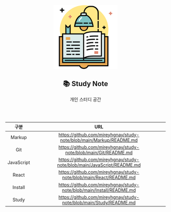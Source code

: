 <div align="center">
  <img width="200px;" src="./images/studying.png"/>
</div>
<h2 align="center">📚 Study Note</h2>
<p align="center">개인 스터디 공간</p>

<br>
<br>

|    구분    |                                   URL                                   |
| :--------: | :---------------------------------------------------------------------: |
|   Markup   |   https://github.com/mireyhgnay/study-note/blob/main/Markup/README.md   |
|    Git     |    https://github.com/mireyhgnay/study-note/blob/main/Git/README.md     |
| JavaScript | https://github.com/mireyhgnay/study-note/blob/main/JavaScript/README.md |
|   React    |   https://github.com/mireyhgnay/study-note/blob/main/React/README.md    |
|  Install   |  https://github.com/mireyhgnay/study-note/blob/main/Install/README.md   |
|   Study    |   https://github.com/mireyhgnay/study-note/blob/main/Study/README.md    |
